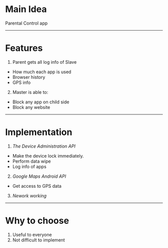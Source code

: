 # Main Idea

Parental Control app

---

# Features

1. Parent gets all log info of Slave  
 * How much each app is used
 * Browser history
 * GPS info
2. Master is able to:  
 * Block any app on child side
 * Block any website   
---

# Implementation  

1. _The Device Administration API_
 * Make the device lock immediately.
 * Perform data wipe  
 * Log info of apps  
 
2. _Google Maps Android API_  
 * Get access to GPS data

3. _Nework working_  
 
---
# Why to choose

1. Useful to everyone
2. Not difficult to implement
